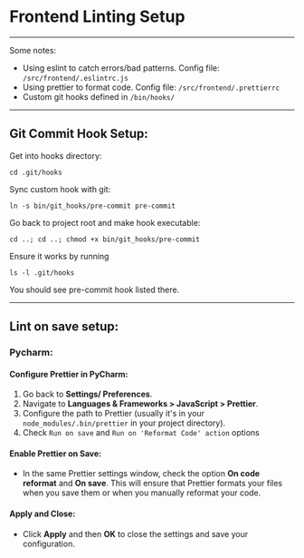 # Frontend Linting Setup

---
Some notes:
- Using eslint to catch errors/bad patterns. Config file: `/src/frontend/.eslintrc.js`
- Using prettier to format code. Config file: `/src/frontend/.prettierrc`
- Custom git hooks defined in `/bin/hooks/`

---

## Git Commit Hook Setup:

Get into hooks directory:
```
cd .git/hooks
```
Sync custom hook with git: 
```
ln -s bin/git_hooks/pre-commit pre-commit
```
Go back to project root and make hook executable:
```
cd ..; cd ..; chmod +x bin/git_hooks/pre-commit
```
Ensure it works by running
```
ls -l .git/hooks
```
You should see pre-commit hook listed there.



---
## Lint on save setup:


### Pycharm:

#### Configure Prettier in PyCharm:

1. Go back to **Settings/ Preferences**.
2. Navigate to **Languages & Frameworks > JavaScript > Prettier**.
3. Configure the path to Prettier (usually it's in your `node_modules/.bin/prettier` in your project directory).
4. Check `Run on save` and `Run on 'Reformat Code' action` options 

#### Enable Prettier on Save:

- In the same Prettier settings window, check the option **On code reformat** and **On save**. This will ensure that Prettier formats your files when you save them or when you manually reformat your code.

#### Apply and Close:

- Click **Apply** and then **OK** to close the settings and save your configuration.
